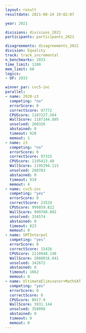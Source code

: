 ```yaml
---
layout: result
resultdate: 2021-08-24 19:02:07

year: 2021

divisions: divisions_2021
participants: participants_2021

disagreements: disagreements_2021
division: Equality
track: track_incremental
n_benchmarks: 2033
time_limit: 1200
mem_limit: 60
logics:
- UF: 2033

winner_par: cvc5-inc
parallel:
- name: 2020-z3
  competing: "no"
  errorScore: 0
  correctScore: 97772
  CPUScore: 1187227.564
  WallScore: 1187144.895
  unsolved: 260326
  abstained: 0
  timeout: 920
  memout: 1
- name: z3
  competing: "no"
  errorScore: 0
  correctScore: 97315
  CPUScore: 1195413.48
  WallScore: 1195294.115
  unsolved: 260783
  abstained: 0
  timeout: 919
  memout: 4
- name: cvc5-inc
  competing: "yes"
  errorScore: 0
  correctScore: 23524
  CPUScore: 999859.822
  WallScore: 999780.802
  unsolved: 334574
  abstained: 0
  timeout: 823
  memout: 0
- name: SMTInterpol
  competing: "yes"
  errorScore: 0
  correctScore: 15426
  CPUScore: 2110948.198
  WallScore: 2088016.641
  unsolved: 342672
  abstained: 0
  timeout: 1662
  memout: 0
- name: UltimateEliminator+MathSAT
  competing: "yes"
  errorScore: 0
  correctScore: 0
  CPUScore: 8917.9
  WallScore: 3931.144
  unsolved: 358098
  abstained: 0
  timeout: 0
  memout: 0
---
```

